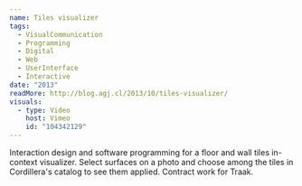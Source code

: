 ```yaml
---
name: Tiles visualizer
tags:
  - VisualCommunication
  - Programming
  - Digital
  - Web
  - UserInterface
  - Interactive
date: "2013"
readMore: http://blog.agj.cl/2013/10/tiles-visualizer/
visuals:
  - type: Video
    host: Vimeo
    id: "104342129"
---
```



Interaction design and software programming for a floor and wall tiles in-context visualizer. Select surfaces on a photo and choose among the tiles in Cordillera's catalog to see them applied. Contract work for Traak.
